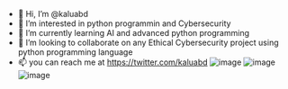 - 👋 Hi, I’m @kaluabd
- 👀 I’m interested in python programmin and Cybersecurity
- 🌱 I’m currently learning AI and advanced python programming
- 💞️ I’m looking to collaborate on any  Ethical Cybersecurity project using python programming language 
- 📫 you can reach me at https://twitter.com/kaluabd
![image](https://user-images.githubusercontent.com/42538124/166997835-97d3bb52-c513-40e2-8f2e-7d1b3daccbda.png)
![image](https://user-images.githubusercontent.com/42538124/166998148-4c92edf2-6ee8-4470-86c3-769f42555f8c.png)
![image](https://user-images.githubusercontent.com/42538124/166999007-a37aa57c-3645-40cf-81ed-462828d5e59f.png)




